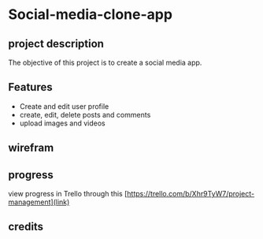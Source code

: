 # Social-media-clone-app

## project description

The objective of this project is to create a social media app.

## Features
 
 * Create and edit user profile
 * create, edit, delete posts and comments
 * upload images and videos

## wirefram

## progress
view progress in Trello through this [https://trello.com/b/Xhr9TyW7/project-management](link)


## credits
